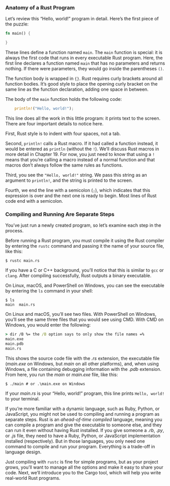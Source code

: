 ### Anatomy of a Rust Program

Let’s review this “Hello, world!” program in detail. Here’s the first piece of
the puzzle:

```rust
fn main() {

}
```

These lines define a function named `main`. The `main` function is special: it
is always the first code that runs in every executable Rust program. Here, the
first line declares a function named `main` that has no parameters and returns
nothing. If there were parameters, they would go inside the parentheses `()`.

The function body is wrapped in `{}`. Rust requires curly brackets around all
function bodies. It’s good style to place the opening curly bracket on the same
line as the function declaration, adding one space in between.

The body of the `main` function holds the following code:

```rust
    println!("Hello, world!");
```

This line does all the work in this little program: it prints text to the
screen. There are four important details to notice here.

First, Rust style is to indent with four spaces, not a tab.

Second, `println!` calls a Rust macro. If it had called a function instead, it
would be entered as `println` (without the `!`). We’ll discuss Rust macros in
more detail in Chapter 19. For now, you just need to know that using a `!`
means that you’re calling a macro instead of a normal function and that macros
don’t always follow the same rules as functions.

Third, you see the `"Hello, world!"` string. We pass this string as an argument
to `println!`, and the string is printed to the screen.

Fourth, we end the line with a semicolon (`;`), which indicates that this
expression is over and the next one is ready to begin. Most lines of Rust code
end with a semicolon.

### Compiling and Running Are Separate Steps

You’ve just run a newly created program, so let’s examine each step in the
process.

Before running a Rust program, you must compile it using the Rust compiler by
entering the `rustc` command and passing it the name of your source file, like
this:

```console
$ rustc main.rs
```

If you have a C or C++ background, you’ll notice that this is similar to `gcc`
or `clang`. After compiling successfully, Rust outputs a binary executable.

On Linux, macOS, and PowerShell on Windows, you can see the executable by
entering the `ls` command in your shell:

```console
$ ls
main  main.rs
```

On Linux and macOS, you’ll see two files. With PowerShell on Windows, you’ll
see the same three files that you would see using CMD. With CMD on Windows, you
would enter the following:

```cmd
> dir /B %= the /B option says to only show the file names =%
main.exe
main.pdb
main.rs
```

This shows the source code file with the _.rs_ extension, the executable file
(_main.exe_ on Windows, but _main_ on all other platforms), and, when using
Windows, a file containing debugging information with the _.pdb_ extension.
From here, you run the _main_ or _main.exe_ file, like this:

```console
$ ./main # or .\main.exe on Windows
```

If your _main.rs_ is your “Hello, world!” program, this line prints `Hello,
world!` to your terminal.

If you’re more familiar with a dynamic language, such as Ruby, Python, or
JavaScript, you might not be used to compiling and running a program as
separate steps. Rust is an _ahead-of-time compiled_ language, meaning you can
compile a program and give the executable to someone else, and they can run it
even without having Rust installed. If you give someone a _.rb_, _.py_, or
_.js_ file, they need to have a Ruby, Python, or JavaScript implementation
installed (respectively). But in those languages, you only need one command to
compile and run your program. Everything is a trade-off in language design.

Just compiling with `rustc` is fine for simple programs, but as your project
grows, you’ll want to manage all the options and make it easy to share your
code. Next, we’ll introduce you to the Cargo tool, which will help you write
real-world Rust programs.
